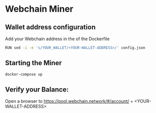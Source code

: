 # Webchain Miner

## Wallet address configuration

Add your Webchain address in the <YOUR-WALLET-ADDRESS> of the Dockerfile

```bash
RUN sed -i -e 's/YOUR_WALLET/<YOUR-WALLET-ADDRESS>/' config.json
```

## Starting the Miner

```bash
docker-compose up
```

## Verify your Balance:

Open a browser to https://pool.webchain.network/#/account/ + \<YOUR-WALLET-ADDRESS\>
